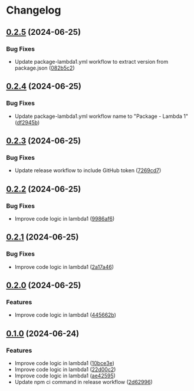 # Changelog

## [0.2.5](https://github.com/hasithaishere/google-release-action-monorepo-test/compare/lambda1@v0.2.4...lambda1@v0.2.5) (2024-06-25)


### Bug Fixes

* Update package-lambda1.yml workflow to extract version from package.json ([082b5c2](https://github.com/hasithaishere/google-release-action-monorepo-test/commit/082b5c2d6856fd4dbd35b6663fe4752c0095ba37))

## [0.2.4](https://github.com/hasithaishere/google-release-action-monorepo-test/compare/lambda1@v0.2.3...lambda1@v0.2.4) (2024-06-25)


### Bug Fixes

* Update package-lambda1.yml workflow name to "Package - Lambda 1" ([df2945b](https://github.com/hasithaishere/google-release-action-monorepo-test/commit/df2945b4dd54c2eb7fa3a87e655023ffdf6bd998))

## [0.2.3](https://github.com/hasithaishere/google-release-action-monorepo-test/compare/lambda1@v0.2.2...lambda1@v0.2.3) (2024-06-25)


### Bug Fixes

* Update release workflow to include GitHub token ([7269cd7](https://github.com/hasithaishere/google-release-action-monorepo-test/commit/7269cd77eefbce2cda3cd5fd7e5590a3e682b221))

## [0.2.2](https://github.com/hasithaishere/google-release-action-monorepo-test/compare/lambda1@v0.2.1...lambda1@v0.2.2) (2024-06-25)


### Bug Fixes

* Improve code logic in lambda1 ([9986af6](https://github.com/hasithaishere/google-release-action-monorepo-test/commit/9986af65f7724022a45a3985c29715ee79bca417))

## [0.2.1](https://github.com/hasithaishere/google-release-action-monorepo-test/compare/lambda1@v0.2.0...lambda1@v0.2.1) (2024-06-25)


### Bug Fixes

* Improve code logic in lambda1 ([2a17a46](https://github.com/hasithaishere/google-release-action-monorepo-test/commit/2a17a460030f46cfe83aa89d420e88ef9a861a02))

## [0.2.0](https://github.com/hasithaishere/google-release-action-monorepo-test/compare/lambda1@v0.1.0...lambda1@v0.2.0) (2024-06-25)


### Features

* Improve code logic in lambda1 ([445662b](https://github.com/hasithaishere/google-release-action-monorepo-test/commit/445662b95f7dd473f970b5cfe96f492793552ea7))

## [0.1.0](https://github.com/hasithaishere/google-release-action-monorepo-test/compare/lambda1@v0.0.1...lambda1@v0.1.0) (2024-06-24)


### Features

* Improve code logic in lambda1 ([10bce3e](https://github.com/hasithaishere/google-release-action-monorepo-test/commit/10bce3ec51f2bb3b792045ded7d1f243ee84087f))
* Improve code logic in lambda1 ([22d00c2](https://github.com/hasithaishere/google-release-action-monorepo-test/commit/22d00c2d38e100f88571b64ed8c47a012180b138))
* Improve code logic in lambda1 ([ae42595](https://github.com/hasithaishere/google-release-action-monorepo-test/commit/ae42595576b9d7f92934015ac3b7930f7ed4afc2))
* Update npm ci command in release workflow ([2d62996](https://github.com/hasithaishere/google-release-action-monorepo-test/commit/2d62996f955794ee519e3555ededd1794eb80e6d))
